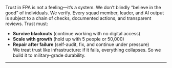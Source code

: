 Trust in FPA is not a feeling—it’s a system. We don’t blindly “believe in the good” of individuals. We verify. Every squad member, leader, and AI output is subject to a chain of checks, documented actions, and transparent reviews. Trust must:  
- **Survive blackouts** (continue working with no digital access)  
- **Scale with growth** (hold up with 5 people or 50,000)  
- **Repair after failure** (self-audit, fix, and continue under pressure)  
We treat trust like infrastructure: if it fails, everything collapses. So we build it to military-grade durability.  
---